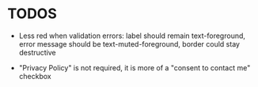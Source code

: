# TODOS

- Less red when validation errors: label should remain text-foreground, error
  message should be text-muted-foreground, border could stay destructive

- "Privacy Policy" is not required, it is more of a "consent to contact me"
  checkbox
